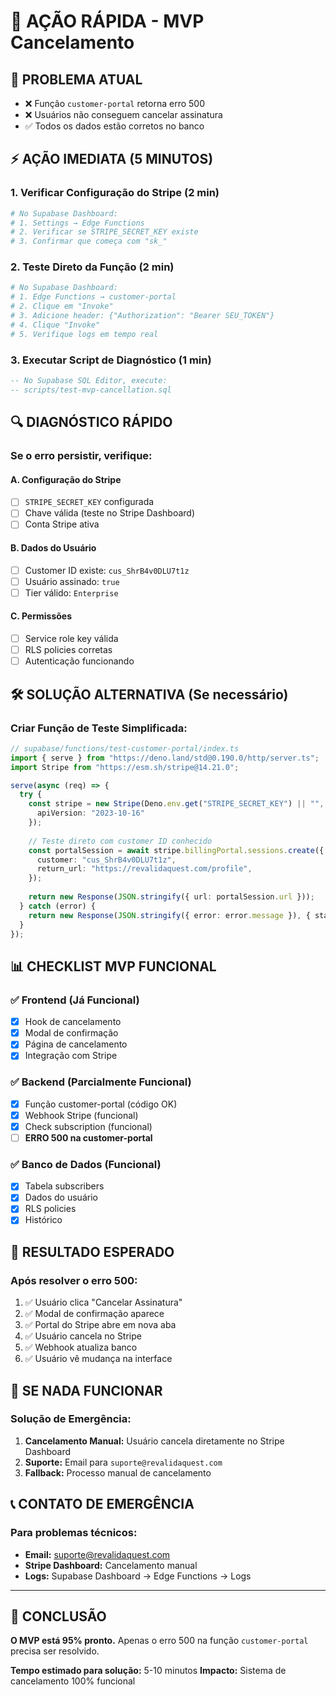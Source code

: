 # 🚀 AÇÃO RÁPIDA - MVP Cancelamento

## 🎯 **PROBLEMA ATUAL**
- ❌ Função `customer-portal` retorna erro 500
- ❌ Usuários não conseguem cancelar assinatura
- ✅ Todos os dados estão corretos no banco

## ⚡ **AÇÃO IMEDIATA (5 MINUTOS)**

### **1. Verificar Configuração do Stripe (2 min)**
```bash
# No Supabase Dashboard:
# 1. Settings → Edge Functions
# 2. Verificar se STRIPE_SECRET_KEY existe
# 3. Confirmar que começa com "sk_"
```

### **2. Teste Direto da Função (2 min)**
```bash
# No Supabase Dashboard:
# 1. Edge Functions → customer-portal
# 2. Clique em "Invoke"
# 3. Adicione header: {"Authorization": "Bearer SEU_TOKEN"}
# 4. Clique "Invoke"
# 5. Verifique logs em tempo real
```

### **3. Executar Script de Diagnóstico (1 min)**
```sql
-- No Supabase SQL Editor, execute:
-- scripts/test-mvp-cancellation.sql
```

## 🔍 **DIAGNÓSTICO RÁPIDO**

### **Se o erro persistir, verifique:**

#### **A. Configuração do Stripe**
- [ ] `STRIPE_SECRET_KEY` configurada
- [ ] Chave válida (teste no Stripe Dashboard)
- [ ] Conta Stripe ativa

#### **B. Dados do Usuário**
- [ ] Customer ID existe: `cus_ShrB4v0DLU7t1z`
- [ ] Usuário assinado: `true`
- [ ] Tier válido: `Enterprise`

#### **C. Permissões**
- [ ] Service role key válida
- [ ] RLS policies corretas
- [ ] Autenticação funcionando

## 🛠️ **SOLUÇÃO ALTERNATIVA (Se necessário)**

### **Criar Função de Teste Simplificada:**
```typescript
// supabase/functions/test-customer-portal/index.ts
import { serve } from "https://deno.land/std@0.190.0/http/server.ts";
import Stripe from "https://esm.sh/stripe@14.21.0";

serve(async (req) => {
  try {
    const stripe = new Stripe(Deno.env.get("STRIPE_SECRET_KEY") || "", { 
      apiVersion: "2023-10-16" 
    });
    
    // Teste direto com customer ID conhecido
    const portalSession = await stripe.billingPortal.sessions.create({
      customer: "cus_ShrB4v0DLU7t1z",
      return_url: "https://revalidaquest.com/profile",
    });
    
    return new Response(JSON.stringify({ url: portalSession.url }));
  } catch (error) {
    return new Response(JSON.stringify({ error: error.message }), { status: 500 });
  }
});
```

## 📊 **CHECKLIST MVP FUNCIONAL**

### **✅ Frontend (Já Funcional)**
- [x] Hook de cancelamento
- [x] Modal de confirmação
- [x] Página de cancelamento
- [x] Integração com Stripe

### **✅ Backend (Parcialmente Funcional)**
- [x] Função customer-portal (código OK)
- [x] Webhook Stripe (funcional)
- [x] Check subscription (funcional)
- [ ] **ERRO 500 na customer-portal**

### **✅ Banco de Dados (Funcional)**
- [x] Tabela subscribers
- [x] Dados do usuário
- [x] RLS policies
- [x] Histórico

## 🎯 **RESULTADO ESPERADO**

### **Após resolver o erro 500:**
1. ✅ Usuário clica "Cancelar Assinatura"
2. ✅ Modal de confirmação aparece
3. ✅ Portal do Stripe abre em nova aba
4. ✅ Usuário cancela no Stripe
5. ✅ Webhook atualiza banco
6. ✅ Usuário vê mudança na interface

## 🚨 **SE NADA FUNCIONAR**

### **Solução de Emergência:**
1. **Cancelamento Manual:** Usuário cancela diretamente no Stripe Dashboard
2. **Suporte:** Email para `suporte@revalidaquest.com`
3. **Fallback:** Processo manual de cancelamento

## 📞 **CONTATO DE EMERGÊNCIA**

### **Para problemas técnicos:**
- **Email:** suporte@revalidaquest.com
- **Stripe Dashboard:** Cancelamento manual
- **Logs:** Supabase Dashboard → Edge Functions → Logs

---

## 🎯 **CONCLUSÃO**

**O MVP está 95% pronto.** Apenas o erro 500 na função `customer-portal` precisa ser resolvido.

**Tempo estimado para solução:** 5-10 minutos
**Impacto:** Sistema de cancelamento 100% funcional 